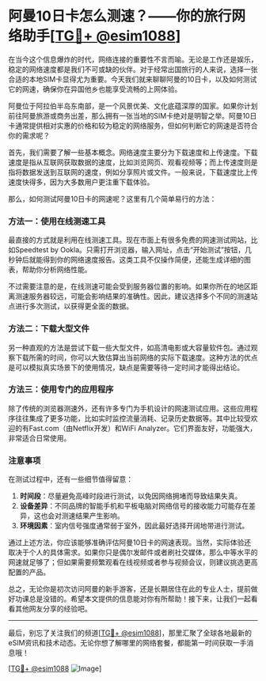 # 阿曼10日卡怎么测速？——你的旅行网络助手[[TG💪+ @esim1088](https://t.me/s/esim1088)]

在当今这个信息爆炸的时代，网络连接的重要性不言而喻。无论是工作还是娱乐，稳定的网络速度都是我们不可或缺的伙伴。对于经常出国旅行的人来说，选择一张合适的本地SIM卡显得尤为重要。今天我们就来聊聊阿曼的10日卡，以及如何测试它的网速，确保你在异国他乡也能享受流畅的上网体验。

阿曼位于阿拉伯半岛东南部，是一个风景优美、文化底蕴深厚的国家。如果你计划前往阿曼旅游或商务出差，那么拥有一张当地的SIM卡绝对是明智之举。阿曼10日卡通常提供相对实惠的价格和较为稳定的网络服务，但如何判断它的网速是否符合你的需求呢？

首先，我们需要了解一些基本概念。网络速度主要分为下载速度和上传速度。下载速度是指从互联网获取数据的速度，比如浏览网页、观看视频等；而上传速度则是指将数据发送到互联网的速度，例如分享照片或文件。一般来说，下载速度比上传速度快得多，因为大多数用户更注重下载体验。

那么，如何测试阿曼10日卡的网速呢？这里有几个简单易行的方法：

### 方法一：使用在线测速工具

最直接的方式就是利用在线测速工具。现在市面上有很多免费的网速测试网站，比如Speedtest by Ookla。只需打开浏览器，输入网址，点击“开始测试”按钮，几秒钟后就能得到你的网络速度报告。这类工具不仅操作简便，还能生成详细的图表，帮助你分析网络性能。

不过需要注意的是，在线测速可能会受到服务器位置的影响。如果你所在的地区距离测速服务器较远，可能会影响结果的准确性。因此，建议选择多个不同的测速站点进行多次测试，以获得更全面的数据。

### 方法二：下载大型文件

另一种直观的方法是尝试下载一些大型文件，如高清电影或大容量软件包。通过观察下载所需的时间，你可以大致估算出当前网络的实际下载速度。这种方法的优点是可以模拟真实场景下的使用情况，缺点是需要等待一定时间才能得出结论。

### 方法三：使用专门的应用程序

除了传统的浏览器测速外，还有许多专门为手机设计的网速测试应用。这些应用程序往往集成了更多功能，比如实时监控流量消耗、记录历史数据等。其中比较受欢迎的有Fast.com（由Netflix开发）和WiFi Analyzer。它们界面友好，功能强大，非常适合日常使用。

### 注意事项

在测试过程中，还有一些细节值得留意：

1. **时间段**：尽量避免高峰时段进行测试，以免因网络拥堵而导致结果失真。
2. **设备差异**：不同品牌的智能手机和平板电脑对网络信号的接收能力可能存在差异，这也会对测速结果产生影响。
3. **环境因素**：室内信号强度通常弱于室外，因此最好选择开阔地带进行测试。

通过上述方法，你应该能够准确评估阿曼10日卡的网速表现。当然，实际体验还取决于个人的具体需求。如果你只是偶尔发邮件或者刷社交媒体，那么中等水平的网速就足够了；但如果需要频繁观看在线视频或者参与视频会议，则建议挑选更高配置的产品。

总之，无论你是初次访问阿曼的新手游客，还是长期居住在此的专业人士，提前做好功课总是没错的。希望本文提供的信息能对你有所帮助！接下来，让我们一起看看其他网友分享的经验吧。

---

最后，别忘了关注我们的频道[[TG💪+ @esim1088](https://t.me/s/esim1088)]，那里汇聚了全球各地最新的eSIM资讯和技术动态。无论你想了解哪里的网络套餐，都能第一时间获取一手消息哦！

[[TG💪+ @esim1088](https://t.me/s/esim1088) ![Image](https://i.postimg.cc/4NQfJmqS/Snipaste-2025-05-13-00-14-12.png)]